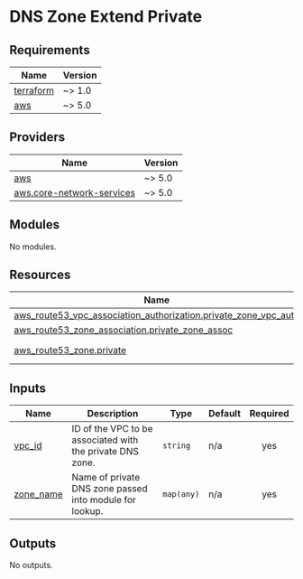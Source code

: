 # DNS Zone Extend Private

<!-- BEGIN_TF_DOCS -->
## Requirements

| Name | Version |
|------|---------|
| <a name="requirement_terraform"></a> [terraform](#requirement\_terraform) | ~> 1.0 |
| <a name="requirement_aws"></a> [aws](#requirement\_aws) | ~> 5.0 |

## Providers

| Name | Version |
|------|---------|
| <a name="provider_aws"></a> [aws](#provider\_aws) | ~> 5.0 |
| <a name="provider_aws.core-network-services"></a> [aws.core-network-services](#provider\_aws.core-network-services) | ~> 5.0 |

## Modules

No modules.

## Resources

| Name | Type |
|------|------|
| [aws_route53_vpc_association_authorization.private_zone_vpc_auth](https://registry.terraform.io/providers/hashicorp/aws/latest/docs/resources/route53_vpc_association_authorization) | resource |
| [aws_route53_zone_association.private_zone_assoc](https://registry.terraform.io/providers/hashicorp/aws/latest/docs/resources/route53_zone_association) | resource |
| [aws_route53_zone.private](https://registry.terraform.io/providers/hashicorp/aws/latest/docs/data-sources/route53_zone) | data source |

## Inputs

| Name | Description | Type | Default | Required |
|------|-------------|------|---------|:--------:|
| <a name="input_vpc_id"></a> [vpc\_id](#input\_vpc\_id) | ID of the VPC to be associated with the private DNS zone. | `string` | n/a | yes |
| <a name="input_zone_name"></a> [zone\_name](#input\_zone\_name) | Name of private DNS zone passed into module for lookup. | `map(any)` | n/a | yes |

## Outputs

No outputs.
<!-- END_TF_DOCS -->
